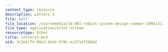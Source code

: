 ```yaml
---
content_type: resource
description: Letters 5
file: null
file_location: /coursemedia/16-881-robust-system-design-summer-1998/3c2e1c7490a3de2e0f0cec27a3f1b8a2_letters5.mcd
file_type: application/octet-stream
resourcetype: Other
title: letters5.mcd
uid: 3c2e1c74-90a3-de2e-0f0c-ec27a3f1b8a2
---
```

